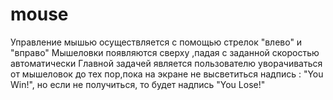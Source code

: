 # mouse
Управление мышью осуществляется с помощью стрелок "влево" и "вправо"
Мышеловки появляются сверху ,падая с заданной скоростью автоматически
Главной задачей является пользователю уворачиваться от мышеловок до тех
 пор,пока на экране не высветиться надпись : "You Win!", но если не получиться,
 то будет надпись "You Lose!"
